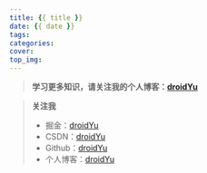```yaml
---
title: {{ title }}
date: {{ date }}
tags: 
categories: 
cover: 
top_img: 
---
```


>**学习更多知识，请关注我的个人博客：[droidYu](https://droidyu.github.io/)**

>**关注我**
> * 掘金：[droidYu](https://juejin.cn/user/2365804752143256)
> * CSDN：[droidYu](https://blog.csdn.net/u010444082)
> * Github：[droidYu](https://github.com/droidYu)
> * 个人博客：[droidYu](https://droidyu.github.io/)